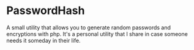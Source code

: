 # PasswordHash
A small utility that allows you to generate random passwords and encryptions with php. It's a personal utility that I share in case someone needs it someday in their life.
